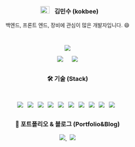 <h3 align="center">
    <img 
         src="https://github.com/kokbee/kokbee.github.io/blob/main/assets/img/Kokbee.png" 
         width="25px" height="20px" style="margin-left : 10px; margin-right : 10px;"/>
    <b> 김민수 (kokbee)</b> 
</h3>
<p align="center">
    백엔드, 프론트 엔드, 장비에 관심이 많은 개발자입니다. 😄
</p>
<br />
<p align='center'>
  <a href="https://github.com/anuraghazra/github-readme-stats">
    <img src="https://github-readme-stats.vercel.app/api?username=kokbee&bg_color=15,FC7A00,FCE100&title_color=fff&text_color=fff"/>
  </a>
</p>
<p align="center">
    <img 
        src="https://hits.seeyoufarm.com/api/count/incr/badge.svg?url=https%3A%2F%2Fgithub.com%2Fkokbee"
        style="height : auto; margin-left : 10px; margin-right : 10px;"/>
    <img 
        src="https://img.shields.io/github/followers/kokbee?label=kokbee%20Followers&style=social"
        style="height : auto; margin-left : 10px; margin-right : 10px;"/>
</p>


##
<h3 align="center"><b>🛠 기술 (Stack)</b></h3>
</br>
<p align="center">
    <img src="https://img.shields.io/badge/HTML5-E34F26?style=flat-square&logo=HTML5&logoColor=white"/></a> &nbsp
    <img src="https://img.shields.io/badge/CSS3-1572B6?style=flat-square&logo=CSS3&logoColor=white"/></a> &nbsp
    <img src="https://img.shields.io/badge/JavaScript-F7DF1E?style=flat-square&logo=JavaScript&logoColor=white"/></a> &nbsp
    <img src="https://img.shields.io/badge/MongoDB-47A248?style=flat-square&logo=MongoDB&logoColor=white"/></a> &nbsp 
    <img src="https://img.shields.io/badge/MySQL-4479A1?style=flat-square&logo=MySQL&logoColor=white"/></a> &nbsp 
    <img src="https://img.shields.io/badge/c++-00599C?style=flat-square&logo=c%2B%2B&logoColor=white"/></a> &nbsp
    <img src="https://img.shields.io/badge/Python-00599C?style=flat-square&logo=Python&logoColor=white"/></a> &nbsp
    <img src="https://img.shields.io/badge/Go-00599C?style=flat-square&logo=Go&logoColor=white"/></a> &nbsp
    <img src="https://img.shields.io/badge/Node.js-339933?style=flat-square&logo=node-dot-js&logoColor=white"/></a> &nbsp
    <img src="https://img.shields.io/badge/React.js-61DAFB?style=flat-square&logo=React&logoColor=white"/></a> &nbsp
</p>


##
<h3 align="center"><b>🌱 포트폴리오 & 블로그 (Portfolio&Blog) </b></h3>
<p align="center">
<a href="https://kokbee.github.io/">
    <img src="https://img.shields.io/badge/Portfolio-000000?style=flat-square&logo=Noun+Project&logoColor=white"/>
</a>&nbsp
<a href="https://www.notion.so/Hivebin-3f7f92558c9343c986fe21138cb050ef">
    <img src="https://img.shields.io/badge/Notion-000000?style=flat-square&logo=Notion&logoColor=white"/>
</a>
</p>
